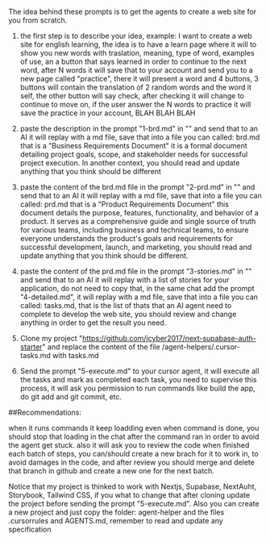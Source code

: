 The idea behind these prompts is to get the agents to create a web site for you from scratch.

1. the first step is to describe your idea, example:
I want to create a web site for english learning, the idea is to have a learn page where it will to show you new words with traslation, meaning, type of word, examples of use, an a button that says learned in order to continue to the next word, after N words it will save that to your account and send you to a new page called "practice", there it will present a word and 4 buttons, 3 buttons will contain the translation of 2 random words and the word it self, the other button will say check, after checking it will change to continue to move on, if the user answer the N words to practice it will save the practice in your account, BLAH BLAH BLAH

2. paste the description in the prompt "1-brd.md" in "<SPECS GO HERE>" and send that to an AI it will replay with a md file, save that into a file you can called: brd.md
that is a "Business Requirements Document" it is a formal document detailing project goals, scope, and stakeholder needs for successful project execution. In another context, you should read and update anything that you think should be different

3. paste the content of the brd.md file in the prompt "2-prd.md" in "<BRD GOES HERE>" and send that to an AI it will replay with a md file, save that into a file you can called: prd.md
that is a "Product Requirements Document" this document details the purpose, features, functionality, and behavior of a product. It serves as a comprehensive guide and single source of truth for various teams, including business and technical teams, to ensure everyone understands the product's goals and requirements for successful development, launch, and marketing, you should read and update anything that you think should be different.

4. paste the content of the prd.md file in the prompt "3-stories.md" in "<PRD GOES HERE>" and send that to an AI it will replay with a list of stories for your application, do not need to copy that, in the same chat add the prompt "4-detailed.md", it will replay with a md file, save that into a file you can called: tasks.md, that is the list of thats that an AI agent need to complete to develop the web site, you should review and change anything in order to get the result you need.

5. Clone my project "https://github.com/jcyber2017/next-supabase-auth-starter" and replace the content of the file /agent-helpers/.cursor-tasks.md with tasks.md

6. Send the prompt "5-execute.md" to your cursor agent, it will execute all the tasks and mark as completed each task, you need to supervise this process, it will ask you permission to run commands like build the app, do git add and git commit, etc.

##Recommendations:

when it runs commands it keep loadding even when command is done, you should stop that loading in the chat after the command ran in order to avoid the agent get stuck.
also it will ask you to review the code when finished each batch of steps, you can/should create a new brach for it to work in, to avoid damages in the code, and after review you should merge and delete that branch in github and create a new one for the next batch.

Notice that my project is thinked to work with Nextjs, Supabase, NextAuht, Storybook, Tailwind CSS, if you what to change that after cloning update the project before sending the prompt "5-execute.md". Also you can create a new project and just copy the folder: agent-helper and the files .cursorrules and AGENTS.md, remember to read and update any specification
